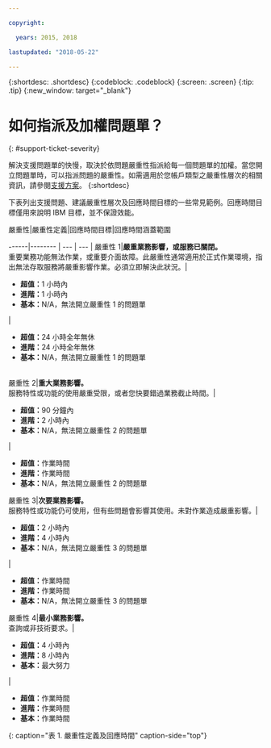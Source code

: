 ```yaml
---

copyright:

  years: 2015, 2018

lastupdated: "2018-05-22"

---
```



{:shortdesc: .shortdesc}
{:codeblock: .codeblock}
{:screen: .screen}
{:tip: .tip}
{:new_window: target="_blank"}


# 如何指派及加權問題單？
{: #support-ticket-severity}

解決支援問題單的快慢，取決於依問題嚴重性指派給每一個問題單的加權。當您開立問題單時，可以指派問題的嚴重性。如需適用於您帳戶類型之嚴重性層次的相關資訊，請參閱[支援方案](/docs/get-support/index.html)。
{:shortdesc}

下表列出支援問題、建議嚴重性層次及回應時間目標的一些常見範例。回應時間目標僅用來說明 IBM 目標，並不保證效能。

嚴重性|嚴重性定義|回應時間目標|回應時間涵蓋範圍

------|-------- | --- | --- |
嚴重性 1|<strong>嚴重業務影響，或服務已關閉。</strong><br> 重要業務功能無法作業，或重要介面故障。此嚴重性通常適用於正式作業環境，指出無法存取服務將嚴重影響作業。必須立即解決此狀況。| <ul><li><strong>超值：</strong>1 小時內</li><li><strong>進階：</strong>1 小時內</li><li><strong>基本：</strong>N/A，無法開立嚴重性 1 的問題單</li></ul> | <ul><li><strong>超值：</strong>24 小時全年無休</li><li><strong>進階：</strong>24 小時全年無休</li><li><strong>基本：</strong>N/A，無法開立嚴重性 1 的問題單</li></ul> 			   
嚴重性 2|<strong>重大業務影響。</strong> <br> 服務特性或功能的使用嚴重受限，或者您快要錯過業務截止時間。| <ul><li><strong>超值：</strong>90 分鐘內</li><li><strong>進階：</strong>2 小時內</li><li><strong>基本：</strong>N/A，無法開立嚴重性 2 的問題單</li></ul> | <ul><li><strong>超值：</strong>作業時間</li><li><strong>進階：</strong>作業時間</li><li><strong>基本：</strong>N/A，無法開立嚴重性 2 的問題單</li></ul>
嚴重性 3|<strong>次要業務影響。</strong> <br> 服務特性或功能仍可使用，但有些問題會影響其使用。未對作業造成嚴重影響。| <ul><li><strong>超值：</strong>2 小時內</li><li><strong>進階：</strong>4 小時內</li><li><strong>基本：</strong>N/A，無法開立嚴重性 3 的問題單</li></ul> | <ul><li><strong>超值：</strong>作業時間</li><li><strong>進階：</strong>作業時間</li><li><strong>基本：</strong>N/A，無法開立嚴重性 3 的問題單</li></ul>
嚴重性 4|<strong>最小業務影響。</strong> <br> 查詢或非技術要求。| <ul><li><strong>超值：</strong>4 小時內</li><li><strong>進階：</strong>8 小時內</li><li><strong>基本：</strong>最大努力</li></ul> | <ul><li><strong>超值：</strong>作業時間</li><li><strong>進階：</strong>作業時間</li><li><strong>基本：</strong>作業時間</li></ul>
{: caption="表 1. 嚴重性定義及回應時間" caption-side="top"}
